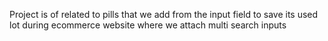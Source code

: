 Project is of related to pills that we add from the input field to save its used lot during ecommerce website where we attach multi search inputs
